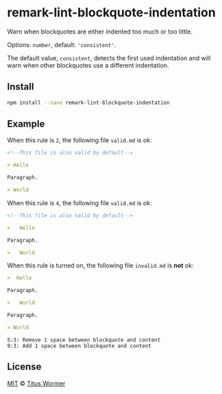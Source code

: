 <!--This file is generated-->

# remark-lint-blockquote-indentation

Warn when blockquotes are either indented too much or too little.

Options: `number`, default: `'consistent'`.

The default value, `consistent`, detects the first used indentation
and will warn when other blockquotes use a different indentation.

## Install

```sh
npm install --save remark-lint-blockquote-indentation
```

## Example

When this rule is `2`, the following file
`valid.md` is ok:

```markdown
<!--This file is also valid by default-->

> Hello

Paragraph.

> World
```

When this rule is `4`, the following file
`valid.md` is ok:

```markdown
<!--This file is also valid by default-->

>   Hello

Paragraph.

>   World
```

When this rule is turned on, the following file
`invalid.md` is **not** ok:

```markdown
>  Hello

Paragraph.

>   World

Paragraph.

> World
```

```text
5:3: Remove 1 space between blockquote and content
9:3: Add 1 space between blockquote and content
```

## License

[MIT](https://github.com/wooorm/remark-lint/blob/master/LICENSE) © [Titus Wormer](http://wooorm.com)
